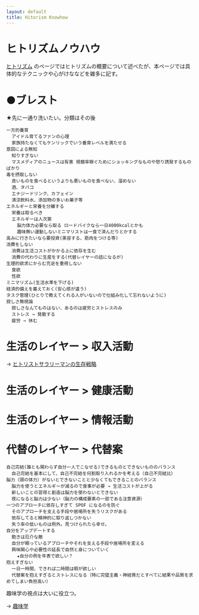 ```yaml
---
layout: default
title: Hitorism Knowhow
---
```


# ヒトリズムノウハウ
[ヒトリズム](hitorism.md) のページではヒトリズムの概要について述べたが、本ページでは具体的なテクニックや心がけななどを雑多に記す。

# ●ブレスト
★先に一通り洗いたい。分類はその後

```
一方的養育
  アイドル育てるファンの心理
  家族持たなくてもケンリックでいう養育レベルを満たせる
意図による無知
  知りすぎない
  マスメディアのニュースは有害 視聴率稼ぐためにショッキングなものや怒り誘発するものばかり
毒を摂取しない
  良いものを食べるというよりも悪いものを食べない、溜めない
  酒、タバコ
  エナジードリンク、カフェイン
  清涼飲料水、添加物の多いお菓子等
エネルギーと栄養を分離する
  栄養は取るべき
  エネルギーは人次第
    脳力体力必要なら取る ロードバイクなら一日4000kcalとかも
    趣味無い運動しないミニマリストは一食で済んだりとかする
高みに行きたいなら要投資(美容する、筋肉をつける等)
消費をしない
  消費は生活コストがかかる上に依存を生む
  消費の代わりに生産をする(代替レイヤーの話になるが)
生理的欲求にからむ充足を重視しない
  食欲
  性欲
ミニマリズム(生活水準を下げる)
経済的備えを蓄えておく(安心感が違う)
タスク管理(ひとりで教えてくれる人がいないので仕組み化して忘れないように)
寂しさ無視論
  寂しさなんてものはない、あるのは疲労とストレスのみ
  ストレス → 発散する
  疲労 → 休む
```

# 生活のレイヤー > 収入活動
→ [ヒトリストサラリーマンの生存戦略](hitorism_salaryman_strategy.md)

# 生活のレイヤー > 健康活動

# 生活のレイヤー > 情報活動

# 代替のレイヤー > 代替案

```
自己完結(誰とも関わらず自分一人でこなせる)できるものとできないもののバランス
  自己完結を基本にして、自己不完結を何割取り入れるかを考える（自己不完結比）
脳力（頭の体力）がないとできないことと少なくてもできることのバランス
  脳力を使うとエネルギーが減るので食事が必要 → 生活コストが上がる
  新しいことの習得と創造は脳力を使わないとできない
  夜になると脳力は少ない（脳力の構成要素の一部である注意資源）
一つのアプローチに依存しすぎて SPOF になるのを防ぐ
  そのアプローチを支える手段や居場所を失うリスクがある
  依存してると精神的に取り返しつかない
  失う率の低いものは例外。見つけられたら幸せ。
自分をアップデートする
  飽きは厄介な敵
  自分が頼っているアプローチやそれを支える手段や居場所を変える
  興味関心や必要性の延長で自然と身についていく
    ★自分の例を年表で欲しい？
抱えすぎない
  一日一時間、できれば二時間は暇が欲しい
  代替案を抱えすぎるとストレスになる（特に完璧主義・神経質だとすべてに結果や品質を求めてしまい負担高い）
```

趣味学の視点は大いに役立つ。

→ [趣味学](hobbilogy.md)
